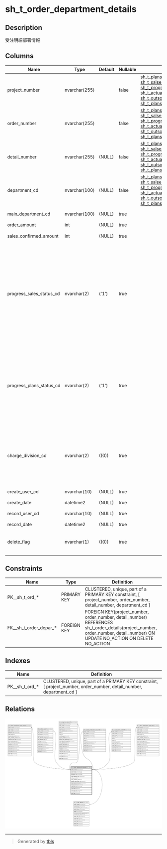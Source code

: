 # sh_t_order_department_details

## Description

受注明細部署情報

## Columns

| Name | Type | Default | Nullable | Children | Parents | Comment |
| ---- | ---- | ------- | -------- | -------- | ------- | ------- |
| project_number | nvarchar(255) |  | false | [sh_t_plans_production_costs_saved](sh_t_plans_production_costs_saved.md) [sh_t_salses_saved](sh_t_salses_saved.md) [sh_t_progress_sales_info](sh_t_progress_sales_info.md) [sh_t_actual_production_costs_info](sh_t_actual_production_costs_info.md) [sh_t_outsourcing_cost_info](sh_t_outsourcing_cost_info.md) [sh_t_plans_production_costs_info](sh_t_plans_production_costs_info.md) | [sh_t_order_details](sh_t_order_details.md) | PRNo. |
| order_number | nvarchar(255) |  | false | [sh_t_plans_production_costs_saved](sh_t_plans_production_costs_saved.md) [sh_t_salses_saved](sh_t_salses_saved.md) [sh_t_progress_sales_info](sh_t_progress_sales_info.md) [sh_t_actual_production_costs_info](sh_t_actual_production_costs_info.md) [sh_t_outsourcing_cost_info](sh_t_outsourcing_cost_info.md) [sh_t_plans_production_costs_info](sh_t_plans_production_costs_info.md) | [sh_t_order_details](sh_t_order_details.md) | 受注No. |
| detail_number | nvarchar(255) | (NULL) | false | [sh_t_plans_production_costs_saved](sh_t_plans_production_costs_saved.md) [sh_t_salses_saved](sh_t_salses_saved.md) [sh_t_progress_sales_info](sh_t_progress_sales_info.md) [sh_t_actual_production_costs_info](sh_t_actual_production_costs_info.md) [sh_t_outsourcing_cost_info](sh_t_outsourcing_cost_info.md) [sh_t_plans_production_costs_info](sh_t_plans_production_costs_info.md) | [sh_t_order_details](sh_t_order_details.md) | 明細No. |
| department_cd | nvarchar(100) | (NULL) | false | [sh_t_plans_production_costs_saved](sh_t_plans_production_costs_saved.md) [sh_t_salses_saved](sh_t_salses_saved.md) [sh_t_progress_sales_info](sh_t_progress_sales_info.md) [sh_t_actual_production_costs_info](sh_t_actual_production_costs_info.md) [sh_t_outsourcing_cost_info](sh_t_outsourcing_cost_info.md) [sh_t_plans_production_costs_info](sh_t_plans_production_costs_info.md) |  | 部署ID |
| main_department_cd | nvarchar(100) | (NULL) | true |  |  | 主担当部署ID |
| order_amount | int | (NULL) | true |  |  | 受注金額 |
| sales_confirmed_amount | int | (NULL) | true |  |  | 売上確定済金額 |
| progress_sales_status_cd | nvarchar(2) | ('1') | true |  |  | 進捗ステータスコード（売上）:1売上未入力、2売上未入力（実績無し）、3売上入力中、4売上確定済、5売上最終確定済、6売上連携済 |
| progress_plans_status_cd | nvarchar(2) | ('1') | true |  |  | 進捗ステータスコード（予定工数）:1予定工数未入力、2予定工数入力中、3予定工数確定済、4予定工数最終確定済 |
| charge_division_cd | nvarchar(2) | ((0)) | true |  |  | 担当課コード:0なし、1課、2課、3課、4課、5課、6課、7課、8課、9課、10課 |
| create_user_cd | nvarchar(10) | (NULL) | true |  |  | 作成者コード |
| create_date | datetime2 | (NULL) | true |  |  | 作成日時 |
| record_user_cd | nvarchar(10) | (NULL) | true |  |  | 更新者コード |
| record_date | datetime2 | (NULL) | true |  |  | 更新日時 |
| delete_flag | nvarchar(1) | ((0)) | true |  |  | 削除フラグ:0未削除、1削除済 |

## Constraints

| Name | Type | Definition |
| ---- | ---- | ---------- |
| PK__sh_t_ord_* | PRIMARY KEY | CLUSTERED, unique, part of a PRIMARY KEY constraint, [ project_number, order_number, detail_number, department_cd ] |
| FK__sh_t_order_depar_* | FOREIGN KEY | FOREIGN KEY(project_number, order_number, detail_number) REFERENCES sh_t_order_details(project_number, order_number, detail_number) ON UPDATE NO_ACTION ON DELETE NO_ACTION |

## Indexes

| Name | Definition |
| ---- | ---------- |
| PK__sh_t_ord_* | CLUSTERED, unique, part of a PRIMARY KEY constraint, [ project_number, order_number, detail_number, department_cd ] |

## Relations

![er](sh_t_order_department_details.svg)

---

> Generated by [tbls](https://github.com/k1LoW/tbls)
